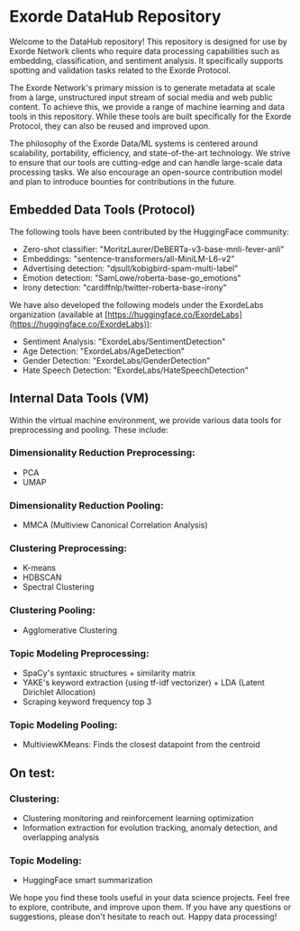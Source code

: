 
# Exorde DataHub Repository

Welcome to the DataHub repository! This repository is designed for use by Exorde Network clients who require data processing capabilities such as embedding, classification, and sentiment analysis. It specifically supports spotting and validation tasks related to the Exorde Protocol.

The Exorde Network's primary mission is to generate metadata at scale from a large, unstructured input stream of social media and web public content. To achieve this, we provide a range of machine learning and data tools in this repository. While these tools are built specifically for the Exorde Protocol, they can also be reused and improved upon.

The philosophy of the Exorde Data/ML systems is centered around scalability, portability, efficiency, and state-of-the-art technology. We strive to ensure that our tools are cutting-edge and can handle large-scale data processing tasks. We also encourage an open-source contribution model and plan to introduce bounties for contributions in the future.

## Embedded Data Tools (Protocol)

The following tools have been contributed by the HuggingFace community:

-   Zero-shot classifier: "MoritzLaurer/DeBERTa-v3-base-mnli-fever-anli"
-   Embeddings: "sentence-transformers/all-MiniLM-L6-v2"
-   Advertising detection: "djsull/kobigbird-spam-multi-label"
-   Emotion detection: "SamLowe/roberta-base-go_emotions"
-   Irony detection: "cardiffnlp/twitter-roberta-base-irony"

We have also developed the following models under the ExordeLabs organization (available at [https://huggingface.co/ExordeLabs](https://huggingface.co/ExordeLabs)):

-   Sentiment Analysis: "ExordeLabs/SentimentDetection"
-   Age Detection: "ExordeLabs/AgeDetection"
-   Gender Detection: "ExordeLabs/GenderDetection"
-   Hate Speech Detection: "ExordeLabs/HateSpeechDetection"

## Internal Data Tools (VM)

Within the virtual machine environment, we provide various data tools for preprocessing and pooling. These include:

### Dimensionality Reduction Preprocessing:

-   PCA
-   UMAP

### Dimensionality Reduction Pooling:

-   MMCA (Multiview Canonical Correlation Analysis)

### Clustering Preprocessing:

-   K-means
-   HDBSCAN
-   Spectral Clustering

### Clustering Pooling:

-   Agglomerative Clustering

### Topic Modeling Preprocessing:

-   SpaCy's syntaxic structures + similarity matrix
-   YAKE's keyword extraction (using tf-idf vectorizer) + LDA (Latent Dirichlet Allocation)
-   Scraping keyword frequency top 3

### Topic Modeling Pooling:

-   MultiviewKMeans: Finds the closest datapoint from the centroid

## On test:

### Clustering:

-   Clustering monitoring and reinforcement learning optimization
-   Information extraction for evolution tracking, anomaly detection, and overlapping analysis

### Topic Modeling:

-   HuggingFace smart summarization

We hope you find these tools useful in your data science projects. Feel free to explore, contribute, and improve upon them. If you have any questions or suggestions, please don't hesitate to reach out. Happy data processing!
